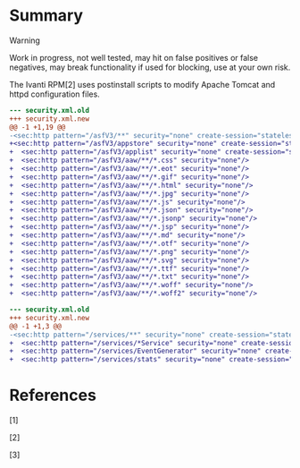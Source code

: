 # Summary
> [!Warning]
> Work in progress, not well tested, may hit on false positives or false negatives, may break functionality if used for blocking, use at your own risk.

The Ivanti RPM[2] uses postinstall scripts to modify Apache Tomcat and httpd configuration files.

```diff
--- security.xml.old
+++ security.xml.new
@@ -1 +1,19 @@
-<sec:http pattern="/asfV3/**" security="none" create-session="stateless"/>
+<sec:http pattern="/asfV3/appstore" security="none" create-session="stateless"/>
+  <sec:http pattern="/asfV3/applist" security="none" create-session="stateless"/>
+  <sec:http pattern="/asfV3/aaw/**/*.css" security="none"/>
+  <sec:http pattern="/asfV3/aaw/**/*.eot" security="none"/>
+  <sec:http pattern="/asfV3/aaw/**/*.gif" security="none"/>
+  <sec:http pattern="/asfV3/aaw/**/*.html" security="none"/>
+  <sec:http pattern="/asfV3/aaw/**/*.jpg" security="none"/>
+  <sec:http pattern="/asfV3/aaw/**/*.js" security="none"/>
+  <sec:http pattern="/asfV3/aaw/**/*.json" security="none"/>
+  <sec:http pattern="/asfV3/aaw/**/*.jsonp" security="none"/>
+  <sec:http pattern="/asfV3/aaw/**/*.jsp" security="none"/>
+  <sec:http pattern="/asfV3/aaw/**/*.md" security="none"/>
+  <sec:http pattern="/asfV3/aaw/**/*.otf" security="none"/>
+  <sec:http pattern="/asfV3/aaw/**/*.png" security="none"/>
+  <sec:http pattern="/asfV3/aaw/**/*.svg" security="none"/>
+  <sec:http pattern="/asfV3/aaw/**/*.ttf" security="none"/>
+  <sec:http pattern="/asfV3/aaw/**/*.txt" security="none"/>
+  <sec:http pattern="/asfV3/aaw/**/*.woff" security="none"/>
+  <sec:http pattern="/asfV3/aaw/**/*.woff2" security="none"/>

```

```diff
--- security.xml.old
+++ security.xml.new
@@ -1 +1,3 @@
-<sec:http pattern="/services/**" security="none" create-session="stateless"/>
+  <sec:http pattern="/services/*Service" security="none" create-session="stateless"/>
+  <sec:http pattern="/services/EventGenerator" security="none" create-session="stateless"/>
+  <sec:http pattern="/services/stats" security="none" create-session="stateless"/>
```

# References

[1]

[2]

[3]
